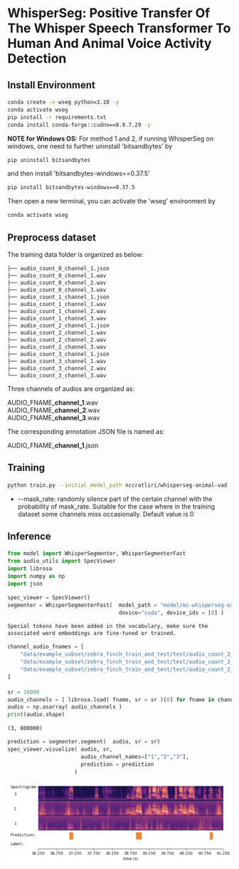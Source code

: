 # WhisperSeg: Positive Transfer Of The Whisper Speech Transformer To Human And Animal Voice Activity Detection


## Install Environment

```bash
conda create -n wseg python=3.10 -y
conda activate wseg
pip install -r requirements.txt
conda install conda-forge::cudnn==8.9.7.29 -y
```

**NOTE for Windows OS:** For method 1 and 2, if running WhisperSeg on windows, one need to further uninstall 'bitsandbytes' by 
```bash
pip uninstall bitsandbytes
```
and then install 'bitsandbytes-windows==0.37.5'
```bash
pip install bitsandbytes-windows==0.37.5
```

Then open a new terminal, you can activate the 'wseg' environment by 
```bash
conda activate wseg
```

## Preprocess dataset
The training data folder is organized as below:
```
├── audio_count_0_channel_1.json
├── audio_count_0_channel_1.wav
├── audio_count_0_channel_2.wav
├── audio_count_0_channel_3.wav
├── audio_count_1_channel_1.json
├── audio_count_1_channel_1.wav
├── audio_count_1_channel_2.wav
├── audio_count_1_channel_3.wav
├── audio_count_2_channel_1.json
├── audio_count_2_channel_1.wav
├── audio_count_2_channel_2.wav
├── audio_count_2_channel_3.wav
├── audio_count_3_channel_1.json
├── audio_count_3_channel_1.wav
├── audio_count_3_channel_2.wav
└── audio_count_3_channel_3.wav
```
Three channels of audios are organized as:

AUDIO_FNAME_**channel_1**.wav <br>
AUDIO_FNAME_**channel_2**.wav <br>
AUDIO_FNAME_**channel_3**.wav <br>

The corresponding annotation JSON file is named as:

AUDIO_FNAME_**channel_1**.json 

## Training 

```bash
python train.py --initial_model_path nccratliri/whisperseg-animal-vad --model_folder model/mc-whisperseg-example --train_dataset_folder data/example_subset/zebra_finch_train_and_test/train/ --mask_rate 0 --max_num_iterations 500
```

* --mask_rate: randomly silence part of the certain channel with the probability of mask_rate. Suitable for the case where in the training dataset some channels miss occasionally. Default value is 0


## Inference

```python
from model import WhisperSegmenter, WhisperSegmenterFast
from audio_utils import SpecViewer
import librosa
import numpy as np
import json
```


```python
spec_viewer = SpecViewer()
segmenter = WhisperSegmenterFast(  model_path = "model/mc-whisperseg-example/final_checkpoint_ct2/", 
                                   device="cuda", device_ids = [0] )
```

    Special tokens have been added in the vocabulary, make sure the associated word embeddings are fine-tuned or trained.



```python
channel_audio_fnames = [ 
    "data/example_subset/zebra_finch_train_and_test/test/audio_count_2_channel_1.wav",
    "data/example_subset/zebra_finch_train_and_test/test/audio_count_2_channel_2.wav",
    "data/example_subset/zebra_finch_train_and_test/test/audio_count_2_channel_3.wav"
]

sr = 16000
audio_channels = [ librosa.load( fname, sr = sr )[0] for fname in channel_audio_fnames ]
audio = np.asarray( audio_channels )
print(audio.shape)
```

    (3, 800000)



```python
prediction = segmenter.segment(  audio, sr = sr)
spec_viewer.visualize( audio, sr, 
                       audio_channel_names=["1","2","3"], 
                       prediction = prediction
                     )
```

![res](assets/res_mc_zebra_finch.png)


